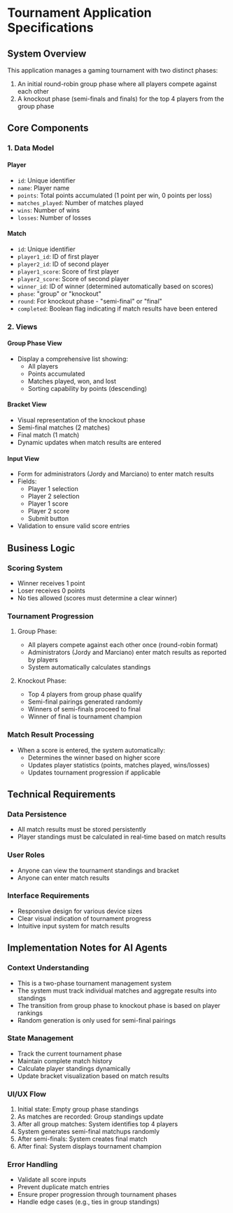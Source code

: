 # Tournament Application Specifications

## System Overview

This application manages a gaming tournament with two distinct phases:
1. An initial round-robin group phase where all players compete against each other
2. A knockout phase (semi-finals and finals) for the top 4 players from the group phase

## Core Components

### 1. Data Model

#### Player
- `id`: Unique identifier
- `name`: Player name
- `points`: Total points accumulated (1 point per win, 0 points per loss)
- `matches_played`: Number of matches played
- `wins`: Number of wins
- `losses`: Number of losses

#### Match
- `id`: Unique identifier
- `player1_id`: ID of first player
- `player2_id`: ID of second player
- `player1_score`: Score of first player
- `player2_score`: Score of second player
- `winner_id`: ID of winner (determined automatically based on scores)
- `phase`: "group" or "knockout"
- `round`: For knockout phase - "semi-final" or "final"
- `completed`: Boolean flag indicating if match results have been entered

### 2. Views

#### Group Phase View
- Display a comprehensive list showing:
  - All players
  - Points accumulated
  - Matches played, won, and lost
  - Sorting capability by points (descending)

#### Bracket View
- Visual representation of the knockout phase
- Semi-final matches (2 matches)
- Final match (1 match)
- Dynamic updates when match results are entered

#### Input View
- Form for administrators (Jordy and Marciano) to enter match results
- Fields:
  - Player 1 selection
  - Player 2 selection
  - Player 1 score
  - Player 2 score
  - Submit button
- Validation to ensure valid score entries

## Business Logic

### Scoring System
- Winner receives 1 point
- Loser receives 0 points
- No ties allowed (scores must determine a clear winner)

### Tournament Progression
1. Group Phase:
   - All players compete against each other once (round-robin format)
   - Administrators (Jordy and Marciano) enter match results as reported by players
   - System automatically calculates standings

2. Knockout Phase:
   - Top 4 players from group phase qualify
   - Semi-final pairings generated randomly
   - Winners of semi-finals proceed to final
   - Winner of final is tournament champion

### Match Result Processing
- When a score is entered, the system automatically:
  - Determines the winner based on higher score
  - Updates player statistics (points, matches played, wins/losses)
  - Updates tournament progression if applicable

## Technical Requirements

### Data Persistence
- All match results must be stored persistently
- Player standings must be calculated in real-time based on match results

### User Roles
- Anyone can view the tournament standings and bracket
- Anyone can enter match results

### Interface Requirements
- Responsive design for various device sizes
- Clear visual indication of tournament progress
- Intuitive input system for match results

## Implementation Notes for AI Agents

### Context Understanding
- This is a two-phase tournament management system
- The system must track individual matches and aggregate results into standings
- The transition from group phase to knockout phase is based on player rankings
- Random generation is only used for semi-final pairings

### State Management
- Track the current tournament phase
- Maintain complete match history
- Calculate player standings dynamically
- Update bracket visualization based on match results

### UI/UX Flow
1. Initial state: Empty group phase standings
2. As matches are recorded: Group standings update
3. After all group matches: System identifies top 4 players
4. System generates semi-final matchups randomly
5. After semi-finals: System creates final match
6. After final: System displays tournament champion

### Error Handling
- Validate all score inputs
- Prevent duplicate match entries
- Ensure proper progression through tournament phases
- Handle edge cases (e.g., ties in group standings)
